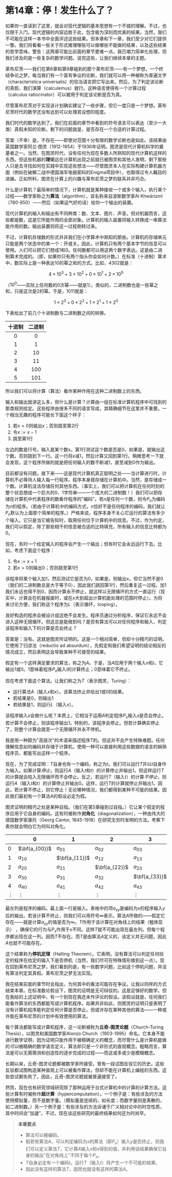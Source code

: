 # 第14章：停！发生什么了？

如果你一直读到了这里，就会对现代逻辑的基本思想有一个不错的理解。不过，也仅限于入门。现代逻辑的内容远胜于此，包含极为深刻而优美的结果。当然，我们不可能在这样一本书中全面评述这些结果。但本章和下一章，我们至少对它们提供一瞥。我们将看看一些关于形式推理哪些可以做哪些不能做的结果，以及这些结果的哲学意味。警告：这两章可能比前面的章节更难一点。我已竭力简单化处理，但我们涉及的是一些复杂的数学问题。说完这些，让我们继续本章的主题。

莱布尼茨——我们在第6章和第9章碰到的那个莱布尼茨——有一个梦想，一个终结争论之梦。每当我们有一个富有争议的论断，我们就可以用一种被称为普遍文字（characteristica universalis）的恰当语言把它写出来。然后，为了判定该论断的真假，我们演算（calculemus）就行。这种语言使得有一个计算过程（calculus ratiocinator）可以被用于判定该论断是否为真。

尽管莱布尼茨对于实现该计划确实建议了一些步骤，但它一度只是一个梦想。莱布尼茨时代的数学还没有达到可以处理其设想的程度。

我们时代的数学达到了。我们在前面的章节中看到的符号语言可以表达（至少一大类）真假未知的论断。剩下的问题就是，是否存在一个合适的计算过程。

答案（不幸）是，不存在——即使对范围十分有限的数学论断也是如此。该结果由英国数学家阿兰·图灵（1912-1954）于1936年证明。图灵是现代计算机科学的奠基者之一。当然，在图灵时代，没有任何为现在多数人所熟知的现代计算机这样的东西。但这些机器的**理论**远在计算机出现之前就已被图灵和其他人发明，剩下那些人只是去寻找如何在实践中实现这些想法——尽管图灵本人在实际构建计算机器方面（例如在破解二战中德国海军电报密码的Enigma项目中），也取得过令人瞩目的进展。正如所料，图灵在计算上的兴趣与莱布尼茨之梦的联系并非巧合。

什么是计算机？最简单的情况下，计算机就是某种接收一个或多个输入，执行某个过程——数学家称之为**算法**（algorithm），该名称来自波斯数学家Al Khwārizmī（780-850）——然后（如果运气好的话）给你一个输出的装置。

现代计算机的输入和输出有不同种类：数、文本、图片、声音。但对机器而言，这些都是数，这是它所能作用的全部对象。计算机的输入装置将输入转换成一串算法能作用的数。输出装置则将这一过程倒转过来。

不过，计算机存储数的形式并非我们在小学算术中熟知的那些。计算机的存储单元只能是两个状态中的某一个：开或关。因此，计算机只有两个基本字节的信息可以使用。人们可以把它们想成1和0。任何数都可以用这两个数字表达。这是由二进制算术完成的。（即，如果你只有两个指头你会如何计数。）在标准（十进制）算术中，数实际上是一种表达10的幂之和的方式。比如，4302就是：

$$4\times 10^3+3\times 10^2+0\times 10^1+2\times 10^0$$

（$10^0$——实际上任何数的0次幂——就是1）。类似的，二进制数也是一些幂之和，只是这次是2的幂。于是，1011就是：

$$1\times 2^3+0\times 2^2+1\times 2^1+1\times 2^0$$

下表给出了前几个十进制数与二进制数之间的转换。

| 十进制 | 二进制 |
| :----: | :----: |
|   0    |   0    |
|   1    |   1    |
|   2    |   10   |
|   3    |   11   |
|   4    |  100   |
|   5    |  101   |

所以我们可以将计算（算法）看作某种作用在这种二进制数上的东西。

输入和输出就讲这么多，但什么是计算？计算由一组在标准计算机程序中可找到的那类规则给定。这些程序由很多不同的语言写成，其精确细节在这里并不重要。一个相当无趣的程序可能长下面这个样子：

1. 若$x=0$则输出$x$；否则跳至第2行
2. 令$x:=x-1$
3. 跳至第1行

左边的数是行号。输入是某个数$x$。第1行测试这个数是否是0，如果是，就输出这个数。否则跳到下一行。这一行将$x$减1，然后计算又回到第1行。稍微思考一下就会发现，这个程序所做的就是把任何输入的数不断减1，直至减到0作为输出。

目前都没有问题。接下来——这是现代计算机真正聪明之处——当计算进行时，计算机不必等待人输入每一行程序。程序本身就存储在计算机中。当然，是存储成一个数。计算机没法存储任何其他东西。（事实上，我们可以把计算机在任何时刻的整个状态想成一个巨大的0、1字符串——一个庞大的二进制数！）我们可以把存储在计算机中代表程序的数看作程序的"编码"。若$n$是任何一个数，则令$P_n$为编码为$n$的程序。（若由于计算机中的编码方式，$n$恰好不是任何程序的编码，我们就让$P_n$默认为上面那个简单的程序。）严格来说，程序本身不关心它运行的算法有多少个输入。它只是当它被告知时，取用任何位于计算机中的信息。不过，作为约定，我们可以假定，除了那些相干的信息被合适的比特填充，所有输入的信息比特都为0。

现在，有时一个给定输入的程序会产生一个输出；但有时它会永远运行下去。比如，考虑下面这个程序：

1. 令$x:=x+1$
2. 若$x=0$则输出$0$；否则跳至第1行

该程序将某个输入加1，然后测试它是否为0，如果是，则输出$x$。但它当然不是0（我们的二进制数总是大于等于0），因此我们跳回第1行，然后重复这一过程。加1我们永远也得不到0，因而计算永不停止，就这样以无限循环的方式一直运行（现实中，计算会在机器报废时，或在$x$大到超出计算机能处理的范围时停止）。为将来讨论方便，我们称这个程序为$L$（表示循环，looping）。

良好构造的程序会被设计成这绝不会发生。程序员通过分析程序，保证它永远不会进入这种无限循环。但这总是能做到吗？是否有算法可以对任何程序和输入，判定该程序和输入下的计算是否会终止？

答案是：没有。这就是图灵所证明的。这是一个相对简单，但却十分精巧的证明。它使用了归谬法（reductio ad absurdum），先假定和我们希望证明的结论相反的情况成立，然后表明这会导致某种不可接受的结果。

假定有一个这样满足要求的算法，称之为$A$。于是，当$A$应用于两个输入$n$和$i$，它输出1或0。1意味着程序$P_n$输入$i$的计算终止；0意味着它不终止。

现在考虑下面这个算法。让我们称之为$T$（表示图灵，Turing）：

- 运行算法$A$（输入$x$和$x$）。该算法终止并给出1或0的结果。
- 若结果是0，则输出1
- 若结果是1，则运行$L$（输入$x$）。

该程序输入$x$会做什么呢？本质上，它相当于运用$A$判定程序$P_x$输入$x$是否会停止。若计算不会停止，则该程序输出1。特别的，该程序会停止。但若计算确实停止了，则整个计算会跳至一个无限循环并永不停机。

我是用一种颇为"高层次"的术语来描述程序$T$的。但这并不会产生特殊难题。任何理解信息如何编码并存储于计算机，使用一种可以直接利用这些数据的语言的娴熟程序员，都能写出这样一个程序。

现在，为了完成证明：$T$自身也有一个编码，称之为$t$。我们可以运行$T$并以$t$自身作为输入。如果计算*停止*，则运行$A$（输入$t$和$t$）的计算停止并输出1。但这样运行$T$的计算就会陷入无限循环而不会停止。反之，若运行$T$（输入$t$）的计算*不停止*，则运行$A$（输入$t$和$t$）的计算停止并输出0。这样，运行$T$的计算就停止并输出1。因此，若计算不停止，则它停止！无论哪种情况，我们都得到某种不可能的结果。因此我们最初有一个算法$A$的假设必定为假。

图灵证明的精巧之处是某种自指。（我们在第5章碰到过自指。）它让某个假定的程序应用于它自身的编码。这有时被称作**对角化**（diagonalization），一种由伟大的德国数学家康托（Georg Cantor, 1845-1918）在研究无穷时发明的方法。考察下表你就会明白它为何叫对角化。

|          | 0             | 1             | 2             | 3             | 4             | $\cdots$ |
| -------- | ------------- | ------------- | ------------- | ------------- | ------------- | -------- |
| 0        | $\bf{a_{00}}$ | $a_{01}$      | $a_{02}$      | $a_{03}$      | $a_{04}$      | $\cdots$ |
| 1        | $a_{10}$      | $\bf{a_{11}}$ | $a_{12}$      | $a_{13}$      | $a_{14}$      | $\cdots$ |
| 2        | $a_{20}$      | $a_{21}$      | $\bf{a_{22}}$ | $a_{23}$      | $a_{24}$      | $\cdots$ |
| 3        | $a_{30}$      | $a_{31}$      | $a_{32}$      | $\bf{a_{33}}$ | $a_{34}$      | $\cdots$ |
| 4        | $a_{40}$      | $a_{41}$      | $a_{42}$      | $a_{43}$      | $\bf{a_{44}}$ |          |
| $\vdots$ | $\vdots$      | $\vdots$      | $\vdots$      | $\vdots$      | $\vdots$      |          |

最左列是程序的编码。最上面一行是输入。表格中的项$a_{xy}$是编码为$x$的程序输入$y$后的输出。若该计算不终止，则我们可以用符号$\infty$表示。算法$A$所做的——假定它存在——就是计算$a_{xy}$的值是否为$\infty$。$T$作用于该计算在对角线上的结果（粗体显示） ，确保它的行为与$P_x$作用于$x$不同。这样$T$就不可能出现在最左列。但每个程序都出现在这一列。因而$T$不存在。而$T$是由算法$A$定义的，该定义并无问题，因此$A$也就不可能存在。

这个结果称为**停机定理**（Halting Theorem）。它表明，没有算法可以判定任何给定的程序在给定的输入下是否停机（当然，我们尽可在特殊情形做到这一点）。现在回到莱布尼茨之梦。我们看到的是，有一些数学问题，比如这个停机问题，并没有算法判定其真假。莱布尼茨之梦无法实现。

我在结束前面的章节时会指出，为何其中的看法可能存在争议。让我以同样的方式结束本章。在标准数论假设下，图灵的证明是无可辩驳的。这是足够好的数学。但在我给的上述证明中，有一个到现在我还未作评论的假设。该假设就是，任何我们能看作算法的东西都能写成计算机程序。如果并非如此，则图灵的证明只是表明了没有计算机程序能判定任何计算是否停止。但或许存在某种其他的算法——一种或许能在莱布尼茨的计划中有效使用的算法。

每个算法都能写成计算机程序，这一论断被称为**丘奇-图灵论题**（Church-Turing Thesis），以图灵和美国数学家Alonzo Church（1903-1995）命名。它本身不能进行数学证明，因为证明只能作用于被精确定义的概念，而尽管什么是计算机能做的*可以*被精确的数学语言定义，算法却只是一个非形式的直观概念。粗略而言，算法是可以无需猜测和创造性的逐步完成的过程——而这或多或少是模糊概念。

长期以来，丘奇-图灵论题都被数学家所接受。曾有一段试图反驳它的历史。这些反驳都试图构造某种直观上可以被看作算法，但却不能在计算机上编程的东西。这些尝试都失败了。因此，丘奇-图灵论题就被普遍接受了。

然而，现在也有研究领域研究除了那种运用于台式计算机中的计算的计算方法。这些计算有时被称作**超计算**（hypercomputation）。一个例子是：有些涉及的方法使用模拟量，而不是数字量。（模拟量是连续的，如长度；而数字量则是离散的，如二进制数。）另一个例子是：有些涉及的方法诉诸于广义相对论中的时空性质，其中时间会"加速"。不过，现在谈这些研究的最终结果如何还为时尚早。

> **本章要点**
>
> - 算法可以被编码。
> - 假若有算法$A$，可以判定编码为$x$的算法（即$P_x$）输入$y$是否终止，则我们可以定义算法$T$，它计算$A$输入$x$和$x$得到的值，并利用该结果确保它自身的输出"在对角线上"不同于每个$P_x$。
> - $T$自身必定有一个编码$t$。运行$T$（输入$t$）将产生一个不可能的结果。
> - 因此没有这样的算法$T$，因而也就没有这样的算法$A$。

